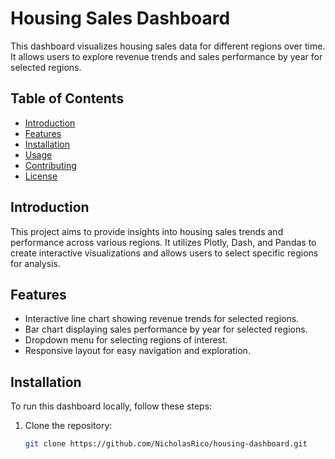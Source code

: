 # Housing Sales Dashboard

This dashboard visualizes housing sales data for different regions over time. It allows users to explore revenue trends and sales performance by year for selected regions.

## Table of Contents
- [Introduction](#introduction)
- [Features](#features)
- [Installation](#installation)
- [Usage](#usage)
- [Contributing](#contributing)
- [License](#license)

## Introduction

This project aims to provide insights into housing sales trends and performance across various regions. It utilizes Plotly, Dash, and Pandas to create interactive visualizations and allows users to select specific regions for analysis.

## Features

- Interactive line chart showing revenue trends for selected regions.
- Bar chart displaying sales performance by year for selected regions.
- Dropdown menu for selecting regions of interest.
- Responsive layout for easy navigation and exploration.

## Installation

To run this dashboard locally, follow these steps:

1. Clone the repository:

   ```bash
   git clone https://github.com/NicholasRico/housing-dashboard.git
